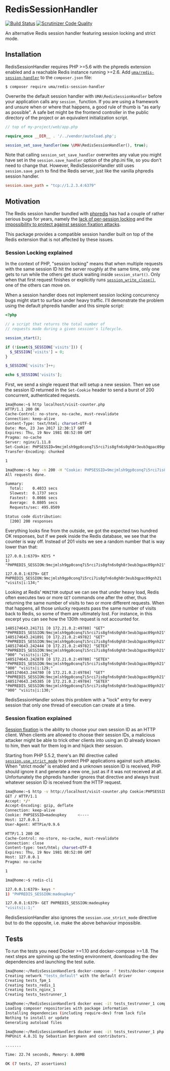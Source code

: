 # RedisSessionHandler

[![Build Status](https://scrutinizer-ci.com/g/1ma/RedisSessionHandler/badges/build.png?b=master)](https://scrutinizer-ci.com/g/1ma/RedisSessionHandler/build-status/master) [![Scrutinizer Code Quality](https://scrutinizer-ci.com/g/1ma/RedisSessionHandler/badges/quality-score.png?b=master)](https://scrutinizer-ci.com/g/1ma/RedisSessionHandler/?branch=master)

An alternative Redis session handler featuring session locking and strict mode.


## Installation

RedisSessionHandler requires PHP >=5.6 with the phpredis extension enabled and a reachable Redis instance running >=2.6. Add [`uma/redis-session-handler`](https://packagist.org/packages/uma/redis-session-handler) to the `composer.json` file:

    $ composer require uma/redis-session-handler

Overwrite the default session handler with `UMA\RedisSessionHandler` before your application calls
any `session_` function. If you are using a framework and unsure when or where that happens, a
good rule of thumb is "as early as possible". A safe bet might be the frontend controller in the
public directory of the project or an equivalent initialization script.

```php
// top of my-project/web/app.php

require_once __DIR__ . '/../vendor/autoload.php';

session_set_save_handler(new \UMA\RedisSessionHandler(), true);
```

Note that calling `session_set_save_handler` overwrites any value you might have set in the `session.save_handler` option
of the php.ini file, so you don't need to change that. However, RedisSessionHandler still uses `session.save_path` to find
the Redis server, just like the vanilla phpredis session handler.

```ini
session.save_path = "tcp://1.2.3.4:6379"
```


## Motivation

The Redis session handler bundled with [phpredis](https://github.com/phpredis/phpredis) has had a couple of rather serious
bugs for years, namely the [lack of per-session locking](https://github.com/phpredis/phpredis/issues/37) and the [impossibility to protect against session fixation attacks](https://github.com/phpredis/phpredis/issues/1033).

This package provides a compatible session handler built on top of the Redis extension that is not affected by these issues.


### Session Locking explained

In the context of PHP, "session locking" means that when multiple requests with the same session ID hit the server roughly
at the same time, only one gets to run while the others get stuck waiting inside `session_start()`. Only when that first request
finishes or explicitly runs [`session_write_close()`](http://php.net/manual/en/function.session-write-close.php), one of the others can move on.

When a session handler does not implement session locking concurrency bugs might start to surface under
heavy traffic. I'll demonstrate the problem using the default phpredis handler and this simple script:

```php
<?php

// a script that returns the total number of
// requests made during a given session's lifecycle.

session_start();

if (!isset($_SESSION['visits'])) {
  $_SESSION['visits'] = 0;
}

$_SESSION['visits']++;

echo $_SESSION['visits'];
```

First, we send a single request that will setup a new session. Then we use the session ID returned in
the `Set-Cookie` header to send a burst of 200 concurrent, authenticated requests.

```bash
1ma@home:~$ http localhost/visit-counter.php
HTTP/1.1 200 OK
Cache-Control: no-store, no-cache, must-revalidate
Connection: keep-alive
Content-Type: text/html; charset=UTF-8
Date: Mon, 23 Jan 2017 12:30:17 GMT
Expires: Thu, 19 Nov 1981 08:52:00 GMT
Pragma: no-cache
Server: nginx/1.11.8
Set-Cookie: PHPSESSID=9mcjmlsh9gp0conq7i5rci7is8gfn6s0gh8r3eub3qpac09gnh21; path=/; HttpOnly
Transfer-Encoding: chunked

1

1ma@home:~$ hey -n 200 -H "Cookie: PHPSESSID=9mcjmlsh9gp0conq7i5rci7is8gfn6s0gh8r3eub3qpac09gnh21;" http://localhost/visit-counter.php
All requests done.

Summary:
  Total:	0.4033 secs
  Slowest:	0.1737 secs
  Fastest:	0.0086 secs
  Average:	0.0805 secs
  Requests/sec:	495.8509

Status code distribution:
  [200]	200 responses
```

Everything looks fine from the outside, we got the expected two hundred OK responses, but if we peek inside the Redis
database, we see that the counter is way off. Instead of 201 visits we see a random number that is way lower than that:

```
127.0.0.1:6379> KEYS *
1) "PHPREDIS_SESSION:9mcjmlsh9gp0conq7i5rci7is8gfn6s0gh8r3eub3qpac09gnh21"

127.0.0.1:6379> GET PHPREDIS_SESSION:9mcjmlsh9gp0conq7i5rci7is8gfn6s0gh8r3eub3qpac09gnh21
"visits|i:134;"
```

Looking at Redis' `MONITOR` output we can see that under heavy load, Redis often executes two or more `GET` commands
one after the other, thus returning the same number of visits to two or more different requests. When that happens, all
those unlucky requests pass the same number of visits back to Redis, so some of them are ultimately lost. For instance, in this excerpt
you can see how the 130th request is not accounted for.

```
1485174643.241711 [0 172.21.0.2:49780] "GET" "PHPREDIS_SESSION:9mcjmlsh9gp0conq7i5rci7is8gfn6s0gh8r3eub3qpac09gnh21"
1485174643.241891 [0 172.21.0.2:49782] "GET" "PHPREDIS_SESSION:9mcjmlsh9gp0conq7i5rci7is8gfn6s0gh8r3eub3qpac09gnh21"
1485174643.242444 [0 172.21.0.2:49782] "SETEX" "PHPREDIS_SESSION:9mcjmlsh9gp0conq7i5rci7is8gfn6s0gh8r3eub3qpac09gnh21" "900" "visits|i:129;"
1485174643.242878 [0 172.21.0.2:49780] "SETEX" "PHPREDIS_SESSION:9mcjmlsh9gp0conq7i5rci7is8gfn6s0gh8r3eub3qpac09gnh21" "900" "visits|i:129;"
1485174643.244780 [0 172.21.0.2:49784] "GET" "PHPREDIS_SESSION:9mcjmlsh9gp0conq7i5rci7is8gfn6s0gh8r3eub3qpac09gnh21"
1485174643.245385 [0 172.21.0.2:49784] "SETEX" "PHPREDIS_SESSION:9mcjmlsh9gp0conq7i5rci7is8gfn6s0gh8r3eub3qpac09gnh21" "900" "visits|i:130;"
```

RedisSessionHandler solves this problem with a "lock" entry for every session that only one thread of execution can create at a time.


### Session fixation explained

[Session fixation](https://www.owasp.org/index.php/Session_fixation) is the ability to choose your own session ID as an HTTP client. When clients are allowed to choose their
session IDs, a malicious attacker might be able to trick other clients into using an ID already known to him, then wait for them log in and hijack their session.

Starting from PHP 5.5.2, there's an INI directive called [`session.use_strict_mode`](http://php.net/manual/en/session.configuration.php#ini.session.use-strict-mode) to protect
PHP applications against such attacks. When "strict mode" is enabled and a unknown session ID is received, PHP should ignore it and generate a new
one, just as if it was not received at all. Unfortunately the phpredis handler ignores that directive and always trust whatever session ID is received from
the HTTP request.

```bash
1ma@home:~$ http -v http://localhost/visit-counter.php Cookie:PHPSESSID=madeupkey
GET / HTTP/1.1
Accept: */*
Accept-Encoding: gzip, deflate
Connection: keep-alive
Cookie: PHPSESSID=madeupkey     <----
Host: 127.0.0.1
User-Agent: HTTPie/0.9.6

HTTP/1.1 200 OK
Cache-Control: no-store, no-cache, must-revalidate
Connection: close
Content-type: text/html; charset=UTF-8
Expires: Thu, 19 Nov 1981 08:52:00 GMT
Host: 127.0.0.1
Pragma: no-cache

1

1ma@home:~$ redis-cli

127.0.0.1:6379> keys *
1) "PHPREDIS_SESSION:madeupkey"

127.0.0.1:6379> GET PHPREDIS_SESSION:madeupkey
"visits|i:1;"
```

RedisSessionHandler also ignores the `session.use_strict_mode` directive but to do the opposite, i.e. make the above behaviour impossible.


## Tests

To run the tests you need Docker >=1.10 and docker-compose >=1.8. The next steps are spinning up the testing
environment, downloading the dev dependencies and launching the test sutie.

```bash
1ma@home:~/RedisSessionHandler$ docker-compose -f tests/docker-compose.yml up -d
Creating network "tests_default" with the default driver
Creating tests_fpm_1
Creating tests_redis_1
Creating tests_nginx_1
Creating tests_testrunner_1

1ma@home:~/RedisSessionHandler$ docker exec -it tests_testrunner_1 composer install
Loading composer repositories with package information
Installing dependencies (including require-dev) from lock file
Nothing to install or update
Generating autoload files

1ma@home:~/RedisSessionHandler$ docker exec -it tests_testrunner_1 php vendor/bin/phpunit
PHPUnit 4.8.31 by Sebastian Bergmann and contributors.

.......

Time: 22.74 seconds, Memory: 8.00MB

OK (7 tests, 27 assertions)
```
